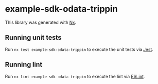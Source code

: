 # example-sdk-odata-trippin

This library was generated with [Nx](https://nx.dev).

## Running unit tests

Run `nx test example-sdk-odata-trippin` to execute the unit tests via [Jest](https://jestjs.io).

## Running lint

Run `nx lint example-sdk-odata-trippin` to execute the lint via [ESLint](https://eslint.org/).
